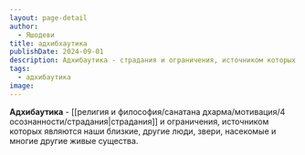 ```yaml
---
layout: page-detail
author:
  - Яшодеви
title: адхибхаутика
publishDate: 2024-09-01
description: Адхибаутика - страдания и ограничения, источником которых являются наши близкие, другие люди, звери, насекомые и многие другие живые существа.
tags:
  - адхибаутика
image:
---
```

**Адхибаутика** - [[религия и философия/санатана дхарма/мотивация/4 осознанности/страдания|страдания]] и ограничения, источником которых являются наши близкие, другие люди, звери, насекомые и многие другие живые существа.

